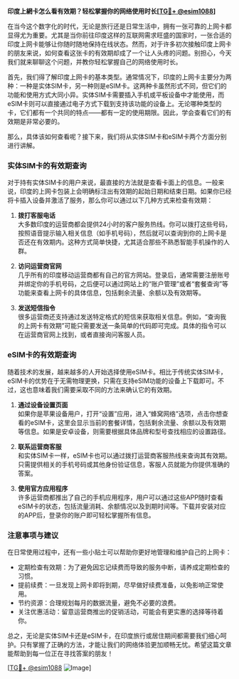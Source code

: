 **印度上網卡怎么看有效期？轻松掌握你的网络使用时长[[TG💪+ @esim1088](https://t.me/s/esim1088)]**

在当今这个数字化的时代，无论是旅行还是日常生活中，拥有一张可靠的上网卡都显得尤为重要。尤其是当你前往印度这样的互联网需求旺盛的国家时，一张合适的印度上网卡能够让你随时随地保持在线状态。然而，对于许多初次接触印度上网卡的朋友来说，如何查看这张卡的有效期却成了一个让人头疼的问题。别担心，今天我们就来聊聊这个问题，并教你轻松掌握自己的网络使用时长。

首先，我们得了解印度上网卡的基本类型。通常情况下，印度的上网卡主要分为两种：一种是实体SIM卡，另一种则是eSIM卡。这两种卡虽然形式不同，但它们的功能和使用方式大同小异。实体SIM卡需要插入手机或平板设备中才能使用，而eSIM卡则可以直接通过电子方式下载到支持该功能的设备上。无论哪种类型的卡，它们都有一个共同的特点——都有一定的使用期限。因此，学会查看它们的有效期是非常必要的。

那么，具体该如何查看呢？接下来，我们将从实体SIM卡和eSIM卡两个方面分别进行讲解。

### 实体SIM卡的有效期查询

对于持有实体SIM卡的用户来说，最直接的方法就是查看卡面上的信息。一般来说，印度的上网卡包装上会明确标注出有效期的起始日期和结束日期。如果你已经将卡插入设备并激活了服务，那么你可以通过以下几种方式来检查有效期：

1. **拨打客服电话**  
   大多数印度的运营商都会提供24小时的客户服务热线。你可以拨打这些号码，按照语音提示输入相关信息（如手机号码），然后就可以查询到你的上网卡是否还在有效期内。这种方式简单快捷，尤其适合那些不熟悉智能手机操作的人群。

2. **访问运营商官网**  
   几乎所有的印度移动运营商都有自己的官方网站。登录后，通常需要注册账号并绑定你的手机号码，之后便可以通过网站上的“账户管理”或者“套餐查询”等功能来查看上网卡的具体信息，包括剩余流量、余额以及有效期等。

3. **发送短信指令**  
   很多运营商还支持通过发送特定格式的短信来获取相关信息。例如，“查询我的上网卡有效期”可能只需要发送一条简单的代码即可完成。具体的指令可以在运营商官网上找到，或者直接询问客服人员。

### eSIM卡的有效期查询

随着技术的发展，越来越多的人开始选择使用eSIM卡。相比于传统实体SIM卡，eSIM卡的优势在于无需物理更换，只需在支持eSIM功能的设备上下载即可。不过，这也意味着我们需要采取不同的方法来确认它的有效期。

1. **通过设备设置页面**  
   如果你是苹果设备用户，打开“设置”应用，进入“蜂窝网络”选项，点击你想查看的eSIM卡，这里会显示当前的套餐详情，包括剩余流量、余额以及有效期等信息。如果是安卓设备，则需要根据具体品牌和型号查找相应的设置路径。

2. **联系运营商客服**  
   和实体SIM卡一样，eSIM卡也可以通过拨打运营商客服热线来查询其有效期。只需提供相关的手机号码或其他身份验证信息，客服人员就能为你提供准确的答案。

3. **使用官方应用程序**  
   许多运营商都推出了自己的手机应用程序，用户可以通过这些APP随时查看eSIM卡的状态，包括流量消耗、余额情况以及到期时间等。下载并安装对应的APP后，登录你的账户即可轻松掌握所有信息。

### 注意事项与建议

在日常使用过程中，还有一些小贴士可以帮助你更好地管理和维护自己的上网卡：

- 定期检查有效期：为了避免因忘记续费而导致的服务中断，请养成定期检查的习惯。
- 提前续费：一旦发现上网卡即将到期，尽早做好续费准备，以免影响正常使用。
- 节约资源：合理规划每月的数据流量，避免不必要的浪费。
- 关注优惠活动：留意运营商推出的促销活动，可能会有更实惠的选择等待着你。

总之，无论是实体SIM卡还是eSIM卡，在印度旅行或居住期间都需要我们细心呵护。只有掌握了正确的方法，才能让我们的网络体验更加顺畅无忧。希望这篇文章能帮助到每一位正在寻找答案的朋友！

[[TG💪+ @esim1088](https://t.me/s/esim1088) ![Image](https://i.postimg.cc/4NQfJmqS/Snipaste-2025-05-13-00-14-12.png)]